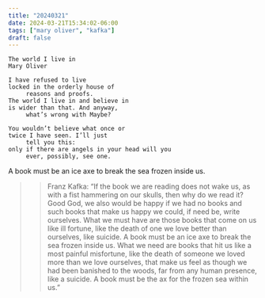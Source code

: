 ```yaml
---
title: "20240321"
date: 2024-03-21T15:34:02-06:00
tags: ["mary oliver", "kafka"]
draft: false
---
```


```
The world I live in
Mary Oliver

I have refused to live
locked in the orderly house of
     reasons and proofs.
The world I live in and believe in
is wider than that. And anyway,
     what’s wrong with Maybe?

You wouldn’t believe what once or
twice I have seen. I’ll just
     tell you this:
only if there are angels in your head will you
     ever, possibly, see one.

```

A book must be an ice axe to break the sea frozen inside us.

>> Franz Kafka: “If the book we are reading does not wake us, as with a fist hammering on our skulls, then why do we read it? Good God, we also would be happy if we had no books and such books that make us happy we could, if need be, write ourselves. What we must have are those books that come on us like ill fortune, like the death of one we love better than ourselves, like suicide. A book must be an ice axe to break the sea frozen inside us. What we need are books that hit us like a most painful misfortune, like the death of someone we loved more than we love ourselves, that make us feel as though we had been banished to the woods, far from any human presence, like a suicide. A book must be the ax for the frozen sea within us.”

